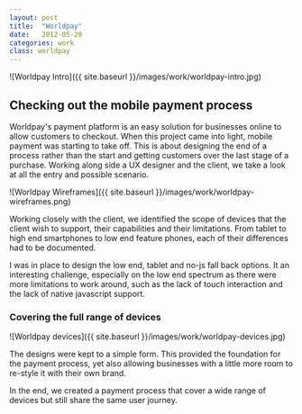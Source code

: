 ```yaml
---
layout: post
title:  "Worldpay"
date:   2012-05-20
categories: work
class: worldpay
---
```

![Worldpay Intro]({{ site.baseurl }}/images/work/worldpay-intro.jpg)

## Checking out the mobile payment process

Worldpay's payment platform is an easy solution for businesses online to allow customers to checkout. When this project came into light, mobile payment was starting to take off. This is about designing the end of a process rather than the start and getting customers over the last stage of a purchase. Working along side a UX designer and the client, we take a look at all the entry and possible scenario.

![Worldpay Wireframes]({{ site.baseurl }}/images/work/worldpay-wireframes.png)

Working closely with the client, we identified the scope of devices that the client wish to support, their capabilities and their limitations. From tablet to high end smartphones to low end feature phones, each of their differences had to be documented.

I was in place to design the low end, tablet and no-js fall back options. It an interesting challenge, especially on the low end spectrum as there were more limitations to work around, such as the lack of touch interaction and the lack of native javascript support.

### Covering the full range of devices

![Worldpay devices]({{ site.baseurl }}/images/work/worldpay-devices.jpg)

The designs were kept to a simple form. This provided the foundation for the payment process, yet also allowing businesses with a little more room to re-style it with their own brand.

In the end, we created a payment process that cover a wide range of devices but still share the same user journey.
